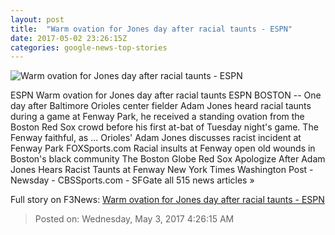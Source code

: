 ```yaml
---
layout: post
title:  "Warm ovation for Jones day after racial taunts - ESPN"
date: 2017-05-02 23:26:15Z
categories: google-news-top-stories
---
```


![Warm ovation for Jones day after racial taunts - ESPN](http://a.espncdn.com/combiner/i?img=%2Fphoto%2F2016%2F0914%2Fr125728_1296x729_16%2D9.jpg)

ESPN Warm ovation for Jones day after racial taunts ESPN BOSTON -- One day after Baltimore Orioles center fielder Adam Jones heard racial taunts during a game at Fenway Park, he received a standing ovation from the Boston Red Sox crowd before his first at-bat of Tuesday night's game. The Fenway faithful, as ... Orioles' Adam Jones discusses racist incident at Fenway Park FOXSports.com Racial insults at Fenway open old wounds in Boston's black community The Boston Globe Red Sox Apologize After Adam Jones Hears Racist Taunts at Fenway New York Times Washington Post - Newsday - CBSSports.com - SFGate all 515 news articles »


Full story on F3News: [Warm ovation for Jones day after racial taunts - ESPN](http://www.f3nws.com/n/hySBJE)

> Posted on: Wednesday, May 3, 2017 4:26:15 AM
